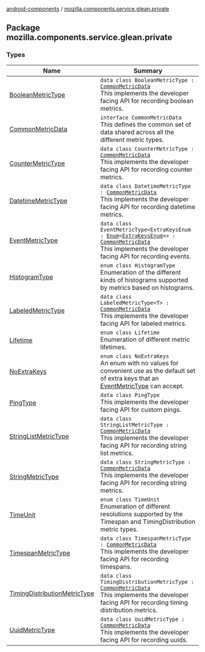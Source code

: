 [android-components](../index.md) / [mozilla.components.service.glean.private](./index.md)

## Package mozilla.components.service.glean.private

### Types

| Name | Summary |
|---|---|
| [BooleanMetricType](-boolean-metric-type/index.md) | `data class BooleanMetricType : `[`CommonMetricData`](-common-metric-data/index.md)<br>This implements the developer facing API for recording boolean metrics. |
| [CommonMetricData](-common-metric-data/index.md) | `interface CommonMetricData`<br>This defines the common set of data shared across all the different metric types. |
| [CounterMetricType](-counter-metric-type/index.md) | `data class CounterMetricType : `[`CommonMetricData`](-common-metric-data/index.md)<br>This implements the developer facing API for recording counter metrics. |
| [DatetimeMetricType](-datetime-metric-type/index.md) | `data class DatetimeMetricType : `[`CommonMetricData`](-common-metric-data/index.md)<br>This implements the developer facing API for recording datetime metrics. |
| [EventMetricType](-event-metric-type/index.md) | `data class EventMetricType<ExtraKeysEnum : `[`Enum`](https://kotlinlang.org/api/latest/jvm/stdlib/kotlin/-enum/index.html)`<`[`ExtraKeysEnum`](-event-metric-type/index.md#ExtraKeysEnum)`>> : `[`CommonMetricData`](-common-metric-data/index.md)<br>This implements the developer facing API for recording events. |
| [HistogramType](-histogram-type/index.md) | `enum class HistogramType`<br>Enumeration of the different kinds of histograms supported by metrics based on histograms. |
| [LabeledMetricType](-labeled-metric-type/index.md) | `data class LabeledMetricType<T> : `[`CommonMetricData`](-common-metric-data/index.md)<br>This implements the developer facing API for labeled metrics. |
| [Lifetime](-lifetime/index.md) | `enum class Lifetime`<br>Enumeration of different metric lifetimes. |
| [NoExtraKeys](-no-extra-keys/index.md) | `enum class NoExtraKeys`<br>An enum with no values for convenient use as the default set of extra keys that an [EventMetricType](-event-metric-type/index.md) can accept. |
| [PingType](-ping-type/index.md) | `data class PingType`<br>This implements the developer facing API for custom pings. |
| [StringListMetricType](-string-list-metric-type/index.md) | `data class StringListMetricType : `[`CommonMetricData`](-common-metric-data/index.md)<br>This implements the developer facing API for recording string list metrics. |
| [StringMetricType](-string-metric-type/index.md) | `data class StringMetricType : `[`CommonMetricData`](-common-metric-data/index.md)<br>This implements the developer facing API for recording string metrics. |
| [TimeUnit](-time-unit/index.md) | `enum class TimeUnit`<br>Enumeration of different resolutions supported by the Timespan and TimingDistribution metric types. |
| [TimespanMetricType](-timespan-metric-type/index.md) | `data class TimespanMetricType : `[`CommonMetricData`](-common-metric-data/index.md)<br>This implements the developer facing API for recording timespans. |
| [TimingDistributionMetricType](-timing-distribution-metric-type/index.md) | `data class TimingDistributionMetricType : `[`CommonMetricData`](-common-metric-data/index.md)<br>This implements the developer facing API for recording timing distribution metrics. |
| [UuidMetricType](-uuid-metric-type/index.md) | `data class UuidMetricType : `[`CommonMetricData`](-common-metric-data/index.md)<br>This implements the developer facing API for recording uuids. |

